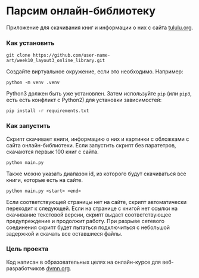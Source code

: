 # Парсим онлайн-библиотеку

Приложение для скачивания книг и информации о них с сайта [tululu.org](https://tululu.org/).

### Как установить
```
git clone https://github.com/user-name-art/week10_layout3_online_library.git
```

Создайте виртуальное окружение, если это необходимо. Например:
```
python -m venv .venv
```

Python3 должен быть уже установлен. 
Затем используйте `pip` (или `pip3`, есть есть конфликт с Python2) для установки зависимостей:
```
pip install -r requirements.txt
```

### Как запустить
Скрипт скачивает книги, информацию о них и картинки с обложками с сайта онлайн-библиотеки. Если запустить скрипт без паратетров, скачаются первык 100 книг с сайта.
```
python main.py 
```
Также можно указать диапазон id, из которого будут скачиваться все книги, которые есть на сайте.
```
python main.py <start> <end>
```
Если соответствующей страницы нет на сайте, скрипт автоматически переходит к следующей. Если на странице с книгой нет ссылки на скачивание текстовой версии, скрипт выдаст соответствующее предупреждение и продолжит работу. При разрыве сетевого соединения скрипт будет  пытаться подключиться с небольшой задержкой и скачать все оставшиеся файлы.

### Цель проекта

Код написан в образовательных целях на онлайн-курсе для веб-разработчиков [dvmn.org](https://dvmn.org/).
